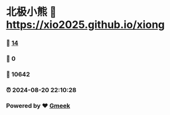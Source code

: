 # 北极小熊 :link: https://xio2025.github.io/xiong 
### :page_facing_up: [14](https://xio2025.github.io/xiong/tag.html) 
### :speech_balloon: 0 
### :hibiscus: 10642 
### :alarm_clock: 2024-08-20 22:10:28 
### Powered by :heart: [Gmeek](https://github.com/Meekdai/Gmeek)
